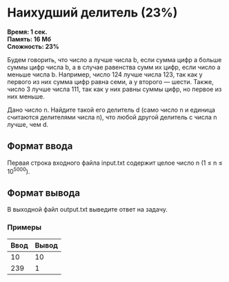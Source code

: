 <h1 class="title">Наихудший делитель (23%)</h1>
<p><b>Время: 1 сек.<br>Память: 16 Мб<br>Сложность: 23%</b></p>
<p>Будем говорить, что число a лучше числа b, если сумма цифр a больше суммы цифр числа b, а в случае равенства сумм их цифр, если число a меньше числа b. Например, число 124 лучше числа 123, так как у первого из них сумма цифр равна семи, а у второго — шести. Также, число 3 лучше числа 111, так как у них равны суммы цифр, но первое из них меньше.</p>
<p>Дано число n. Найдите такой его делитель d (само число n и единица считаются делителями числа n), что любой другой делитель c числа n лучше, чем d.</p>
<h2>Формат ввода</h2>
<p>Первая строка входного файла input.txt содержит целое число n (1 ≤ n ≤ 10<sup>5000</sup>).</p>
<h2>Формат вывода</h2>
<p>В выходной файл output.txt выведите ответ на задачу.</p>
<h3>Примеры</h3>
<table class="sample-tests">
  <thead>
     <tr>
        <th>Ввод</th>
        <th>Вывод</th>
     </tr>
  </thead>
  <tbody>
     <tr>
        <td>10</td>
        <td>10</td>
     </tr>
     <tr>
        <td>239</td>
        <td>1</td>
     </tr>
  </tbody>
</table>